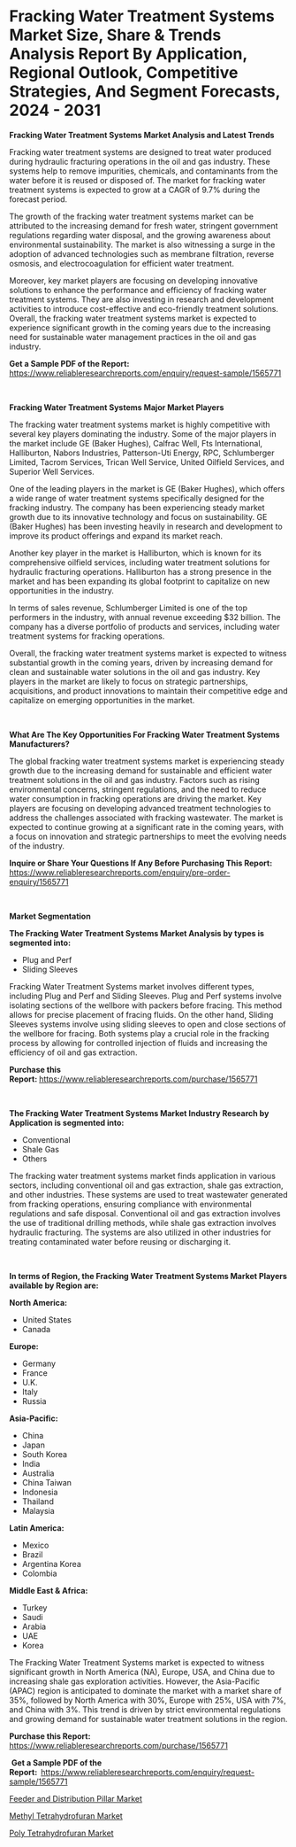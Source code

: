 <p><h1>Fracking Water Treatment Systems Market Size, Share & Trends Analysis Report By Application, Regional Outlook, Competitive Strategies, And Segment Forecasts, 2024 - 2031</h1></p><p><strong>Fracking Water Treatment Systems Market Analysis and Latest Trends</strong></p>
<p><p>Fracking water treatment systems are designed to treat water produced during hydraulic fracturing operations in the oil and gas industry. These systems help to remove impurities, chemicals, and contaminants from the water before it is reused or disposed of. The market for fracking water treatment systems is expected to grow at a CAGR of 9.7% during the forecast period.</p><p>The growth of the fracking water treatment systems market can be attributed to the increasing demand for fresh water, stringent government regulations regarding water disposal, and the growing awareness about environmental sustainability. The market is also witnessing a surge in the adoption of advanced technologies such as membrane filtration, reverse osmosis, and electrocoagulation for efficient water treatment.</p><p>Moreover, key market players are focusing on developing innovative solutions to enhance the performance and efficiency of fracking water treatment systems. They are also investing in research and development activities to introduce cost-effective and eco-friendly treatment solutions. Overall, the fracking water treatment systems market is expected to experience significant growth in the coming years due to the increasing need for sustainable water management practices in the oil and gas industry.</p></p>
<p><strong>Get a Sample PDF of the Report:&nbsp;</strong> <a href="https://www.reliableresearchreports.com/enquiry/request-sample/1565771">https://www.reliableresearchreports.com/enquiry/request-sample/1565771</a></p>
<p>&nbsp;</p>
<p><strong>Fracking Water Treatment Systems Major Market Players</strong></p>
<p><p>The fracking water treatment systems market is highly competitive with several key players dominating the industry. Some of the major players in the market include GE (Baker Hughes), Calfrac Well, Fts International, Halliburton, Nabors Industries, Patterson-Uti Energy, RPC, Schlumberger Limited, Tacrom Services, Trican Well Service, United Oilfield Services, and Superior Well Services.</p><p>One of the leading players in the market is GE (Baker Hughes), which offers a wide range of water treatment systems specifically designed for the fracking industry. The company has been experiencing steady market growth due to its innovative technology and focus on sustainability. GE (Baker Hughes) has been investing heavily in research and development to improve its product offerings and expand its market reach.</p><p>Another key player in the market is Halliburton, which is known for its comprehensive oilfield services, including water treatment solutions for hydraulic fracturing operations. Halliburton has a strong presence in the market and has been expanding its global footprint to capitalize on new opportunities in the industry.</p><p>In terms of sales revenue, Schlumberger Limited is one of the top performers in the industry, with annual revenue exceeding $32 billion. The company has a diverse portfolio of products and services, including water treatment systems for fracking operations.</p><p>Overall, the fracking water treatment systems market is expected to witness substantial growth in the coming years, driven by increasing demand for clean and sustainable water solutions in the oil and gas industry. Key players in the market are likely to focus on strategic partnerships, acquisitions, and product innovations to maintain their competitive edge and capitalize on emerging opportunities in the market.</p></p>
<p>&nbsp;</p>
<p><strong>What Are The Key Opportunities For Fracking Water Treatment Systems Manufacturers?</strong></p>
<p><p>The global fracking water treatment systems market is experiencing steady growth due to the increasing demand for sustainable and efficient water treatment solutions in the oil and gas industry. Factors such as rising environmental concerns, stringent regulations, and the need to reduce water consumption in fracking operations are driving the market. Key players are focusing on developing advanced treatment technologies to address the challenges associated with fracking wastewater. The market is expected to continue growing at a significant rate in the coming years, with a focus on innovation and strategic partnerships to meet the evolving needs of the industry.</p></p>
<p><strong>Inquire or Share Your Questions If Any Before Purchasing This Report:</strong> <a href="https://www.reliableresearchreports.com/enquiry/pre-order-enquiry/1565771">https://www.reliableresearchreports.com/enquiry/pre-order-enquiry/1565771</a></p>
<p>&nbsp;</p>
<p><strong>Market Segmentation</strong></p>
<p><strong>The Fracking Water Treatment Systems Market Analysis by types is segmented into:</strong></p>
<p><ul><li>Plug and Perf</li><li>Sliding Sleeves</li></ul></p>
<p><p>Fracking Water Treatment Systems market involves different types, including Plug and Perf and Sliding Sleeves. Plug and Perf systems involve isolating sections of the wellbore with packers before fracing. This method allows for precise placement of fracing fluids. On the other hand, Sliding Sleeves systems involve using sliding sleeves to open and close sections of the wellbore for fracing. Both systems play a crucial role in the fracking process by allowing for controlled injection of fluids and increasing the efficiency of oil and gas extraction.</p></p>
<p><strong>Purchase this Report:&nbsp;</strong><a href="https://www.reliableresearchreports.com/purchase/1565771">https://www.reliableresearchreports.com/purchase/1565771</a></p>
<p>&nbsp;</p>
<p><strong>The Fracking Water Treatment Systems Market Industry Research by Application is segmented into:</strong></p>
<p><ul><li>Conventional</li><li>Shale Gas</li><li>Others</li></ul></p>
<p><p>The fracking water treatment systems market finds application in various sectors, including conventional oil and gas extraction, shale gas extraction, and other industries. These systems are used to treat wastewater generated from fracking operations, ensuring compliance with environmental regulations and safe disposal. Conventional oil and gas extraction involves the use of traditional drilling methods, while shale gas extraction involves hydraulic fracturing. The systems are also utilized in other industries for treating contaminated water before reusing or discharging it.</p></p>
<p>&nbsp;</p>
<p><strong>In terms of Region, the Fracking Water Treatment Systems Market Players available by Region are:</strong></p>
<p>
    <p> <strong> North America: </strong>
        <ul>
            <li>United States</li>
            <li>Canada</li>
        </ul>
        </p> 
    <p> <strong> Europe: </strong>
        <ul>
            <li>Germany</li>
            <li>France</li>
            <li>U.K.</li>
            <li>Italy</li>
            <li>Russia</li>
        </ul>
        </p> 
    <p> <strong> Asia-Pacific: </strong>
        <ul>
            <li>China</li>
            <li>Japan</li>
            <li>South Korea</li>
            <li>India</li>
            <li>Australia</li>
            <li>China Taiwan</li>
            <li>Indonesia</li>
            <li>Thailand</li>
            <li>Malaysia</li>
        </ul>
        </p> 
    <p> <strong> Latin America: </strong>
        <ul>
            <li>Mexico</li>
            <li>Brazil</li>
            <li>Argentina Korea</li>
            <li>Colombia</li>
        </ul>
        </p> 
    <p> <strong> Middle East & Africa: </strong>
        <ul>
            <li>Turkey</li>
            <li>Saudi</li>
            <li>Arabia</li>
            <li>UAE</li>
            <li>Korea</li>
        </ul>
    </p>
    </p>
<p><p>The Fracking Water Treatment Systems market is expected to witness significant growth in North America (NA), Europe, USA, and China due to increasing shale gas exploration activities. However, the Asia-Pacific (APAC) region is anticipated to dominate the market with a market share of 35%, followed by North America with 30%, Europe with 25%, USA with 7%, and China with 3%. This trend is driven by strict environmental regulations and growing demand for sustainable water treatment solutions in the region.</p></p>
<p><strong>Purchase this Report: </strong><a href="https://www.reliableresearchreports.com/purchase/1565771">https://www.reliableresearchreports.com/purchase/1565771</a></p>
<p>&nbsp;<strong>Get a Sample PDF of the Report:&nbsp;&nbsp;</strong><a href="https://www.reliableresearchreports.com/enquiry/request-sample/1565771">https://www.reliableresearchreports.com/enquiry/request-sample/1565771</a></p>
<p><strong></strong></p>
<p><p><a href="https://github.com/ChiragRP21/Market-Research-Report-List-4/blob/main/feeder-and-distribution-pillar-market.md">Feeder and Distribution Pillar Market</a></p><p><a href="https://funky-papaya-cf4.notion.site/Insights-into-Methyl-Tetrahydrofuran-Market-Size-Analysing-Market-Share-Trends-and-Growth-from-20-ab3f71c0e45a459b8eb44a5f9179ecdd">Methyl Tetrahydrofuran Market</a></p><p><a href="https://confirmed-shield-e13.notion.site/Poly-Tetrahydrofuran-Market-Size-and-Examines-its-Market-Scope-with-a-Primary-Focus-on-Growth-Oppo-1d99ebdf26854f5e86b94cfea044443e">Poly Tetrahydrofuran Market</a></p></p>